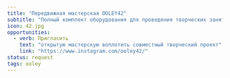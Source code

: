 ```yaml
---
title: "Передвижная мастерская OOLEY42"
subtitle: "Полный комплект оборудования для проведения творческих занятий и воплощения коллективных проектов в любом месте"
icon: 42.jpg
opportunities:
  - verb: Пригласить
    text: "открытую мастерскую воплотить совместный творческий проект"
    link: "https://www.instagram.com/ooley42/"
status: request
tags: ooley
---
```

